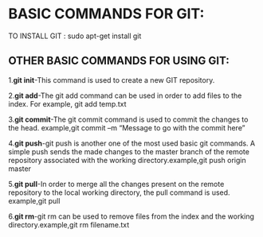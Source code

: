 # BASIC COMMANDS FOR GIT:

TO INSTALL GIT : sudo apt-get install git

## OTHER BASIC COMMANDS FOR USING GIT:

1.**git init**-This command is used to create a new GIT repository. 

2.**git add**-The git add command can be used in order to add files to the index. For example, git add temp.txt

3.**git commit**-The git commit command is used to commit the changes to the head. example,git commit –m “Message to go with the commit here”

4.**git push**-git push is another one of the most used basic git commands. A simple push sends the made changes to the master branch of the remote repository associated with the working directory.example,git push origin master

5.**git pull**-In order to merge all the changes present on the remote repository to the local working directory, the pull command is used. example,git pull

6.**git rm**-git rm can be used to remove files from the index and the working directory.example,git rm filename.txt

